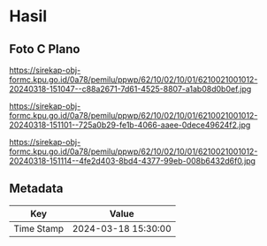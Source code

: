 # Hasil

## Foto C Plano

https://sirekap-obj-formc.kpu.go.id/0a78/pemilu/ppwp/62/10/02/10/01/6210021001012-20240318-151047--c88a2671-7d61-4525-8807-a1ab08d0b0ef.jpg

https://sirekap-obj-formc.kpu.go.id/0a78/pemilu/ppwp/62/10/02/10/01/6210021001012-20240318-151101--725a0b29-fe1b-4066-aaee-0dece49624f2.jpg

https://sirekap-obj-formc.kpu.go.id/0a78/pemilu/ppwp/62/10/02/10/01/6210021001012-20240318-151114--4fe2d403-8bd4-4377-99eb-008b6432d6f0.jpg


## Metadata

| Key        | Value               |
| ---------- | ------------------- |
| Time Stamp | 2024-03-18 15:30:00 |




